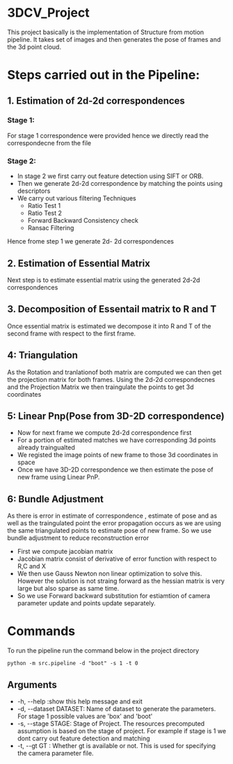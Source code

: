# 3DCV_Project

This project basically is the implementation of Structure from motion pipeline. It takes set of images and then generates the pose of frames and the 3d point cloud.

# Steps carried out in the Pipeline:
## 1. Estimation of 2d-2d correspondences
### Stage 1:
For stage 1 correspondence were provided hence we directly read the correspondecne from the file

### Stage 2:
- In stage 2 we first carry out feature detection using SIFT or ORB.
- Then we generate 2d-2d correspondence by matching the points using descriptors
- We carry out various filtering Techniques
    - Ratio Test 1
    - Ratio Test 2
    - Forward Backward Consistency check
    - Ransac Filtering

Hence frome step 1 we generate 2d- 2d correspondences

## 2. Estimation of Essential Matrix
Next step is to estimate essential matrix using the generated 2d-2d correspondences

## 3. Decomposition of Essentail matrix to R and T
Once essential matrix is estimated we decompose it into R and T of the second frame with respect to the first frame.

## 4: Triangulation
As the Rotation and tranlationof both matrix are computed we can then get the projection matrix for both frames. Using the 2d-2d correspondecnes and the Projection Matrix we then traingulate the points to get 3d coordinates

## 5: Linear Pnp(Pose from 3D-2D correspondence)
- Now for next frame we compute 2d-2d correspondence first
- For a portion of estimated matches we have corresponding 3d points already traingualted
- We registed the image points of new frame to those 3d coordinates in space
- Once we have 3D-2D correspondence we then estimate the pose of new frame using Linear PnP.

## 6: Bundle Adjustment
As there is error in estimate of correspondence , estimate of pose and as well as the traingulated point the error propagation occurs as we are using the same triangulated points to estimate pose of new frame. So we use bundle adjustment to reduce reconstruction error
- First we compute jacobian matrix
- Jacobian matrix consist of derivative of error function with respect to R,C and X
- We then use Gauss Newton non linear optimization to solve this. However the solution is not straing forward as the hessian matrix is very large but also sparse as same time.
- So we use Forward backward substitution for estiamtion of camera parameter update and points update separately.


# Commands
To run the pipeline run the command below in the project directory
```
python -m src.pipeline -d "boot" -s 1 -t 0
```

## Arguments
- -h, --help            :show this help message and exit
- -d, --dataset DATASET:
                        Name of dataset to generate the parameters. For stage 1 possible values are 'box' and 'boot'
-  -s, --stage STAGE:
                        Stage of Project. The resources precomputed assumption is based on the stage of project. For example if stage is 1 we dont carry out feature detection and matching
-  -t, --gt GT :         Whether gt is available or not. This is used for specifying the camera parameter file.
